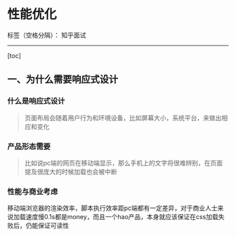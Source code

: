 ﻿# 性能优化

标签（空格分隔）： 知乎面试

---

[toc]
## 一、为什么需要响应式设计
### 什么是响应式设计

> 页面布局会随着用户行为和环境设备，比如屏幕大小，系统平台，来做出相应和变化

### 产品形态需要

> 比如说pc端的网页在移动端显示，那么手机上的文字将很难辨别，在页面提及很庞大的时候加载也会被中断

### 性能与商业考虑
移动端浏览器的渲染效率，脚本执行效率距pc端都有一定差异，对于商业人士来说加载速度慢0.1s都是money，而且一个hao产品，本身就应该保证在css加载失败后，仍能保证可读性

## 





